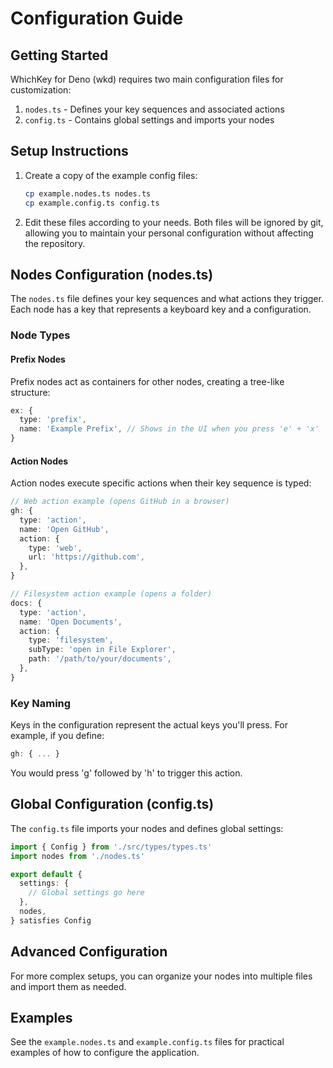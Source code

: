 # Configuration Guide

## Getting Started

WhichKey for Deno (wkd) requires two main configuration files for customization:

1. `nodes.ts` - Defines your key sequences and associated actions
2. `config.ts` - Contains global settings and imports your nodes

## Setup Instructions

1. Create a copy of the example config files:
   ```bash
   cp example.nodes.ts nodes.ts
   cp example.config.ts config.ts
   ```

2. Edit these files according to your needs. Both files will be ignored by git, allowing you to maintain your personal configuration without affecting the repository.

## Nodes Configuration (nodes.ts)

The `nodes.ts` file defines your key sequences and what actions they trigger. Each node has a key that represents a keyboard key and a configuration.

### Node Types

#### Prefix Nodes
Prefix nodes act as containers for other nodes, creating a tree-like structure:

```typescript
ex: {
  type: 'prefix',
  name: 'Example Prefix', // Shows in the UI when you press 'e' + 'x'
}
```

#### Action Nodes
Action nodes execute specific actions when their key sequence is typed:

```typescript
// Web action example (opens GitHub in a browser)
gh: {
  type: 'action',
  name: 'Open GitHub',
  action: {
    type: 'web',
    url: 'https://github.com',
  },
}

// Filesystem action example (opens a folder)
docs: {
  type: 'action',
  name: 'Open Documents',
  action: {
    type: 'filesystem',
    subType: 'open in File Explorer',
    path: '/path/to/your/documents',
  },
}
```

### Key Naming

Keys in the configuration represent the actual keys you'll press. For example, if you define:

```typescript
gh: { ... }
```

You would press 'g' followed by 'h' to trigger this action.

## Global Configuration (config.ts)

The `config.ts` file imports your nodes and defines global settings:

```typescript
import { Config } from './src/types/types.ts'
import nodes from './nodes.ts'

export default {
  settings: {
    // Global settings go here
  },
  nodes,
} satisfies Config
```

## Advanced Configuration

For more complex setups, you can organize your nodes into multiple files and import them as needed.

## Examples

See the `example.nodes.ts` and `example.config.ts` files for practical examples of how to configure the application. 